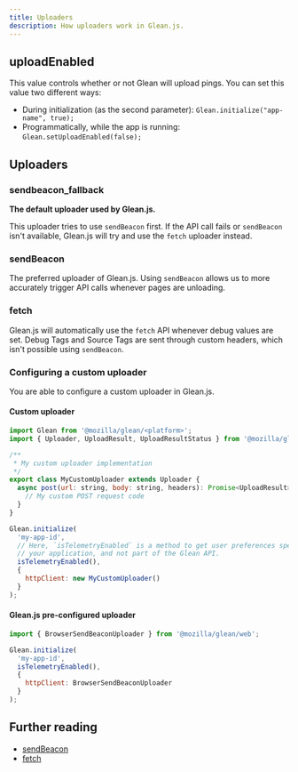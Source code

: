 ```yaml
---
title: Uploaders
description: How uploaders work in Glean.js.
---
```


## uploadEnabled

This value controls whether or not Glean will upload pings. You can set
this value two different ways:

- During initialization (as the second parameter): `Glean.initialize("app-name", true);`
- Programmatically, while the app is running: `Glean.setUploadEnabled(false);`

## Uploaders

### sendbeacon_fallback

**The default uploader used by Glean.js.**

This uploader tries to use `sendBeacon`
first. If the API call fails or `sendBeacon` isn't available, Glean.js will
try and use the `fetch` uploader instead.

### sendBeacon

The preferred uploader of Glean.js. Using `sendBeacon` allows us to more
accurately trigger API calls whenever pages are unloading.

### fetch

Glean.js will automatically use the `fetch` API whenever debug
values are set. Debug Tags and Source Tags are sent through custom headers,
which isn't possible using `sendBeacon`.


### Configuring a custom uploader

You are able to configure a custom uploader in Glean.js.

#### Custom uploader

```js
import Glean from '@mozilla/glean/<platform>';
import { Uploader, UploadResult, UploadResultStatus } from '@mozilla/glean/uploader';

/**
 * My custom uploader implementation
 */
export class MyCustomUploader extends Uploader {
  async post(url: string, body: string, headers): Promise<UploadResult> {
    // My custom POST request code
  }
}

Glean.initialize(
  'my-app-id',
  // Here, `isTelemetryEnabled` is a method to get user preferences specific to
  // your application, and not part of the Glean API.
  isTelemetryEnabled(),
  {
    httpClient: new MyCustomUploader()
  }
);
```

#### Glean.js pre-configured uploader

```js
import { BrowserSendBeaconUploader } from '@mozilla/glean/web';

Glean.initialize(
  'my-app-id',
  isTelemetryEnabled(),
  {
    httpClient: BrowserSendBeaconUploader
  }
);
```

## Further reading

- <a href="https://developer.mozilla.org/en-US/docs/Web/API/Navigator/sendBeacon" target="_blank">sendBeacon</a>
- <a href="https://developer.mozilla.org/en-US/docs/Web/API/Fetch_API" target="_blank">fetch</a>
